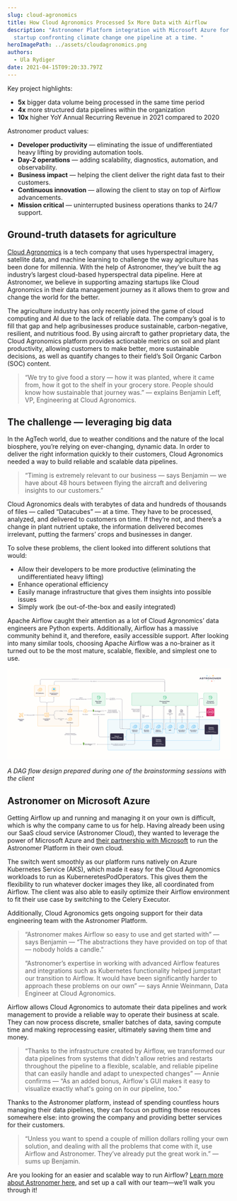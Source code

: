 ```yaml
---
slug: cloud-agronomics
title: How Cloud Agronomics Processed 5x More Data with Airflow
description: "Astronomer Platform integration with Microsoft Azure for an AgTech
  startup confronting climate change one pipeline at a time. "
heroImagePath: ../assets/cloudagronomics.png
authors:
  - Ula Rydiger
date: 2021-04-15T09:20:33.797Z
---
```

Key project highlights:

* **5x** bigger data volume being processed in the same time period
* **4x** more structured data pipelines within the organization
* **10x** higher YoY Annual Recurring Revenue in 2021 compared to 2020

Astronomer product values:

* **Developer productivity** — eliminating the issue of undifferentiated heavy lifting by providing automation tools.
* **Day-2 operations** — adding scalability, diagnostics, automation, and observability.
* **Business impact** — helping the client deliver the right data fast to their customers.
* **Continuous innovation** — allowing the client to stay on top of Airflow advancements.
* **Mission critical** — uninterrupted business operations thanks to 24/7 support. 

## Ground-truth datasets for agriculture

[Cloud Agronomics](https://www.cloudagronomics.com/) is a tech company that uses hyperspectral imagery, satellite data, and machine learning to challenge the way agriculture has been done for millennia. With the help of Astronomer, they’ve built the ag industry’s largest cloud-based hyperspectral data pipeline. Here at Astronomer, we believe in supporting amazing startups like Cloud Agronomics in their data management journey as it allows them to grow and change the world for the better. 

The agriculture industry has only recently joined the game of cloud computing and AI due to the lack of reliable data. The company’s goal is to fill that gap and help agribusinesses produce sustainable, carbon-negative, resilient, and nutritious food. By using aircraft to gather proprietary data, the Cloud Agronomics platform provides actionable metrics on soil and plant productivity, allowing customers to make better, more sustainable decisions, as well as quantify changes to their field’s Soil Organic Carbon (SOC) content.

> “We try to give food a story — how it was planted, where it came from, how it got to the shelf in your grocery store. People should know how sustainable that journey was.” — explains Benjamin Leff, VP, Engineering at Cloud Agronomics.

## The challenge — leveraging big data 

In the AgTech world, due to weather conditions and the nature of the local biosphere, you’re relying on ever-changing, dynamic data. In order to deliver the right information quickly to their customers, Cloud Agronomics needed a way to build reliable and scalable data pipelines. 

> “Timing is extremely relevant to our business *—* says Benjamin *—* we have about 48 hours between flying the aircraft and delivering insights to our customers.”

Cloud Agronomics deals with terabytes of data and hundreds of thousands of files — called “Datacubes” — at a time. They have to be processed, analyzed, and delivered to customers on time. If they’re not, and there’s a change in plant nutrient uptake, the information delivered becomes irrelevant, putting the farmers’ crops and businesses in danger. 

To solve these problems, the client looked into different solutions that would:

* Allow their developers to be more productive (eliminating the undifferentiated heavy lifting)
* Enhance operational efficiency
* Easily manage infrastructure that gives them insights into possible issues
* Simply work (be out-of-the-box and easily integrated)

Apache Airflow caught their attention as a lot of Cloud Agronomics’ data engineers are Python experts. Additionally, Airflow has a massive community behind it, and therefore, easily accessible support. After looking into many similar tools, choosing Apache Airflow was a no-brainer as it turned out to be the most mature, scalable, flexible, and simplest one to use.

![A DAG flow design prepared during one of the brainstorming sessions with the client](../assets/graphic_cloud.png "A DAG flow design prepared during one of the brainstorming sessions with the client")

*A DAG flow design prepared during one of the brainstorming sessions with the client*

## Astronomer on Microsoft Azure

Getting Airflow up and running and managing it on your own is difficult, which is why the company came to us for help. Having already been using our SaaS cloud service (Astronomer Cloud), they wanted to leverage the power of Microsoft Azure and [their partnership with Microsoft](https://www.microsoft.com/en-us/ai/ai-for-earth-cloud-agronomics) to run the Astronomer Platform in their own cloud. 

The switch went smoothly as our platform runs natively on Azure Kubernetes Service (AKS), which made it easy for the Cloud Agronomics workloads to run as KuberneretesPodOperators. This gives them the flexibility to run whatever docker images they like, all coordinated from Airflow. The client was also able to easily optimize their Airflow environment to fit their use case by switching to the Celery Executor.

Additionally, Cloud Agronomics gets ongoing support for their data engineering team with the Astronomer Platform.

> “Astronomer makes Airflow so easy to use and get started with” — says Benjamin — “The abstractions they have provided on top of that — nobody holds a candle.”
>
> “Astronomer’s expertise in working with advanced Airflow features and integrations such as Kubernetes functionality helped jumpstart our transition to Airflow. It would have been significantly harder to approach these problems on our own” — says Annie Weinmann, Data Engineer at Cloud Agronomics.

Airflow allows Cloud Agronomics to automate their data pipelines and work management to provide a reliable way to operate their business at scale. They can now process discrete, smaller batches of data, saving compute time and making reprocessing easier, ultimately saving them time and money.

> “Thanks to the infrastructure created by Airflow, we transformed our data pipelines from systems that didn't allow retries and restarts throughout the pipeline to a flexible, scalable, and reliable pipeline that can easily handle and adapt to unexpected changes” — Annie confirms — “As an added bonus, Airflow's GUI makes it easy to visualize exactly what's going on in our pipeline, too." 

Thanks to the Astronomer platform, instead of spending countless hours managing their data pipelines, they can focus on putting those resources somewhere else: into growing the company and providing better services for their customers.

> “Unless you want to spend a couple of million dollars rolling your own solution, and dealing with all the problems that come with it, use Airflow and Astronomer. They’ve already put the great work in.” — sums up Benjamin.

Are you looking for an easier and scalable way to run Airflow? [Learn more about Astronomer here](https://www.astronomer.io/docs/cloud), and set up a call with our team—we’ll walk you through it!